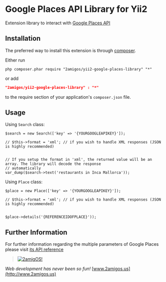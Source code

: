 Google Places API Library for Yii2
==================================

Extension library to interact with [Google Places API](https://developers.google.com/places/documentation/index)

Installation
------------
The preferred way to install this extension is through [composer](http://getcomposer.org/download/).

Either run

```
php composer.phar require "2amigos/yii2-google-places-library" "*"
```
or add

```json
"2amigos/yii2-google-places-library" : "*"
```

to the require section of your application's `composer.json` file.

Usage
-----

Using `Search` class:

```
$search = new Search(['key' => '{YOURGOOGLEAPIKEY}']);

// $this->format = 'xml'; // if you wish to handle XML responses (JSON is highly recommended)


// If you setup the format in 'xml', the returned value will be an array. The library will decode the response
// automatically
var_dump($search->text('restaurants in Inca Mallorca'));

```

Using `Place` class:

```
$place = new Place(['key' => '{YOURGOOGLEAPIKEY}']);

// $this->format = 'xml'; // if you wish to handle XML responses (JSON is highly recommended)


$place->details('{REFERENCEIDOFPLACE}'));

```

Further Information
-------------------

For further information regarding the multiple parameters of Google Places please visit
[its API reference](https://developers.google.com/places/documentation/index)


> [![2amigOS!](http://www.gravatar.com/avatar/55363394d72945ff7ed312556ec041e0.png)](http://www.2amigos.us)

<i>Web development has never been so fun!</i>
[www.2amigos.us](http://www.2amigos.us)